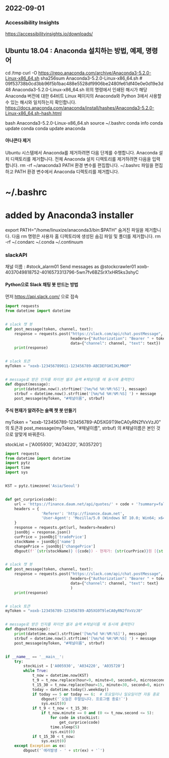 ## 2022-09-01
### Accessibility Insights
https://accessibilityinsights.io/downloads/

## Ubuntu 18.04 : Anaconda 설치하는 방법, 예제, 명령어
cd /tmp
curl -O https://repo.anaconda.com/archive/Anaconda3-5.2.0-Linux-x86_64.sh
sha256sum Anaconda3-5.2.0-Linux-x86_64.sh
\# 09f53738b0cd3bb96f5b1bac488e5528df9906be2480fe61df40e0e0d19e3d48  Anaconda3-5.2.0-Linux-x86_64.sh
위의 명령에서 인쇄된 해시가 해당 Anaconda 버전에 대한 64비트 Linux 페이지의 Anaconda와 Python 3에서 사용할 수 있는 해시와 일치하는지 확인합니다.
https://docs.anaconda.com/anaconda/install/hashes/Anaconda3-5.2.0-Linux-x86_64.sh-hash.html

bash Anaconda3-5.2.0-Linux-x86_64.sh
source ~/.bashrc
conda info
conda update conda
conda update anaconda
#### 아나콘다 제거
Ubuntu 시스템에서 Anaconda를 제거하려면 다음 단계를 수행합니다.
Anaconda 설치 디렉토리를 제거합니다. 
전체 Anaconda 설치 디렉토리를 제거하려면 다음을 입력합니다.
rm -rf ~/anaconda3
PATH 환경 변수를 편집합니다.
~/.bashrc 파일을 편집하고 PATH 환경 변수에서 Anaconda 디렉토리를 제거합니다.
# ~/.bashrc
# added by Anaconda3 installer
export PATH="/home/linuxize/anaconda3/bin:$PATH"
숨겨진 파일을 제거합니다. 
다음 rm 명령은 사용자 홈 디렉토리에 생성된 숨김 파일 및 폴더를 제거합니다.
rm -rf ~/.condarc ~/.conda ~/.continuum

### slackAPI

채널 이름 : #stock_alarm01
Send messages as @stockcrawler01
xoxb-4037049818752-4016573313796-5wn7fv6BZSrX1xHR5ks3shyC

#### Python으로 Slack 채팅 봇 만드는 방법

먼저 https://api.slack.com/ 으로 접속
```python
import requests
from datetime import datetime


# slack 챗 봇
def post_message(token, channel, text):
    response = requests.post("https://slack.com/api/chat.postMessage",
                             headers={"Authorization": "Bearer " + token},
                             data={"channel": channel, "text": text})
    print(response)


# slack 토큰
myToken = "xoxb-123456789011-123456789-ABCDEFGHIJKLMNOP"


# message로 받은 인자를 파이썬 쉘과 슬랙 #채널이름 에 동시에 출력한다
def dbgout(message):
    print(datetime.now().strftime('[%m/%d %H:%M:%S]'), message)
    strbuf = datetime.now().strftime('[%m/%d %H:%M:%S] ') + message
    post_message(myToken, "#채널이름", strbuf)
```    

#### 주식 현재가 알려주는 슬랙 챗 봇 만들기

myToken = "xoxb-123456789-123456789-AD5XG9T9leCA0yRN2fVxVzJ0" 의 토큰과
post_message(myToken, "#채널이름", strbuf) 의 #채널이름은 
본인 것으로 알맞게 바꿔준다.

stockList = ['A005930', 'A034220', 'A035720']
```python
import requests
from datetime import datetime
import pytz
import time
import sys


KST = pytz.timezone('Asia/Seoul')


def get_curprice(code):
    url = 'https://finance.daum.net/api/quotes/' + code + '?summary=false&changeStatistics=true'
    headers = {
                'Referer': 'http://finance.daum.net',
                'User-Agent': 'Mozilla/5.0 (Windows NT 10.0; Win64; x64) AppleWebKit/537.36 (KHTML, like Gecko) Chrome/92.0.4515.131 Safari/537.36'
    }
    response = requests.get(url, headers=headers)
    jsonObj = response.json()
    curPrice = jsonObj['tradePrice']
    stockName = jsonObj['name']
    changePrice = jsonObj['changePrice']
    dbgout(f'`{str(stockName)} ({code}) - 현재가: {str(curPrice)}원 [{str(changePrice)}원]`')


# slack 챗 봇
def post_message(token, channel, text):
    response = requests.post("https://slack.com/api/chat.postMessage",
                             headers={"Authorization": "Bearer " + token},
                             data={"channel": channel, "text": text}
                             )
    print(response)


# slack 토큰
myToken = "xoxb-123456789-123456789-AD5XG9T9leCA0yRN2fVxVzJ0"


# message로 받은 인자를 파이썬 쉘과 슬랙 #채널이름 에 동시에 출력한다
def dbgout(message):
    print(datetime.now().strftime('[%m/%d %H:%M:%S]'), message)
    strbuf = datetime.now().strftime('[%m/%d %H:%M:%S] ') + message
    post_message(myToken, "#채널이름", strbuf)


if __name__ == '__main__':
    try:
        stockList = ['A005930', 'A034220', 'A035720']
        while True:
            t_now = datetime.now(KST)
            t_9 = t_now.replace(hour=9, minute=0, second=0, microsecond=0)
            t_15_30 = t_now.replace(hour=15, minute=30, second=0, microsecond=0)
            today = datetime.today().weekday()
            if today == 5 or today == 6:  # 토요일이나 일요일이면 자동 종료
                dbgout('`오늘은 주말입니다. 프로그램 종료!`')
                sys.exit(0)
            if t_9 < t_now < t_15_30:
                if t_now.minute == 0 and (0 <= t_now.second <= 5):
                    for code in stockList:
                        get_curprice(code)
                    time.sleep(5)
                    sys.exit(0)
            if t_15_30 < t_now:
                sys.exit(0)
    except Exception as ex:
        dbgout('`에러발생 - ' + str(ex) + '`')
```        
        


